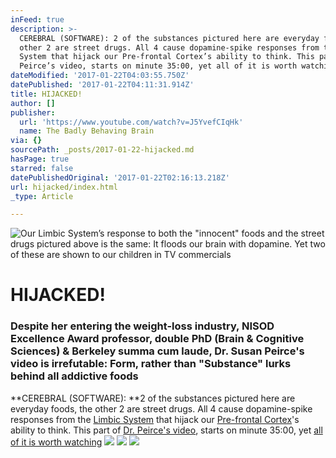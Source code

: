 ```yaml
---
inFeed: true
description: >-
  CEREBRAL (SOFTWARE): 2 of the substances pictured here are everyday foods, the
  other 2 are street drugs. All 4 cause dopamine-spike responses from the Limbic
  System that hijack our Pre-frontal Cortex’s ability to think. This part of Dr.
  Peirce’s video, starts on minute 35:00, yet all of it is worth watching
dateModified: '2017-01-22T04:03:55.750Z'
datePublished: '2017-01-22T04:11:31.914Z'
title: HIJACKED!
author: []
publisher:
  url: 'https://www.youtube.com/watch?v=J5YvefCIqHk'
  name: The Badly Behaving Brain
via: {}
sourcePath: _posts/2017-01-22-hijacked.md
hasPage: true
starred: false
datePublishedOriginal: '2017-01-22T02:16:13.218Z'
url: hijacked/index.html
_type: Article

---
```

![Our Limbic System’s response to both the "innocent" foods and the street drugs pictured above is the same: It floods our brain with dopamine. Yet two of these are shown to our children in TV commercials](https://imgflo.herokuapp.com/graph/2b2431f8e7ba7b0/06543e9fb52d54d5ee60e4d4f903cdcc/croprotate.png?cropheight=561&cropwidth=990&degrees=0&input=https%3A%2F%2Fthe-grid-user-content.s3-us-west-2.amazonaws.com%2F31311477-b8bb-4d5b-aa59-571422446083.png&x=4&y=0)

# HIJACKED!

### **Despite her entering the weight-loss industry, NISOD Excellence Award professor, double PhD (Brain & Cognitive Sciences) & Berkeley summa cum laude, Dr. Susan Peirce's video is irrefutable: Form, rather than "Substance" lurks behind all addictive foods**

**CEREBRAL (SOFTWARE): **2 of the substances pictured here are everyday foods, the other 2 are street drugs. All 4 cause dopamine-spike responses from the [Limbic System][0] that hijack our [Pre-frontal Cortex][1]'s ability to think. This part of [Dr. Peirce's video][2], starts on minute 35:00, yet [all of it is worth watching][3]
![](https://the-grid-user-content.s3-us-west-2.amazonaws.com/1ff4fd19-641a-404d-b13e-9762d6dafa55.png)
![](https://the-grid-user-content.s3-us-west-2.amazonaws.com/f0b00f50-ff2d-4143-8bea-eaa6745eb4c1.png)
![](https://the-grid-user-content.s3-us-west-2.amazonaws.com/0e2e2715-6a38-4ec9-9b7b-e82417d7bcca.png)

[0]: https://www.reference.com/science/limbic-system-39014f3c7323b28c?qo=cdpArticles
[1]: https://www.reference.com/science/prefrontal-cortex-3a271896b743339b
[2]: http://susanpeircethompson.com/about-susan/
[3]: https://www.youtube.com/watch?v=J5YvefCIqHk